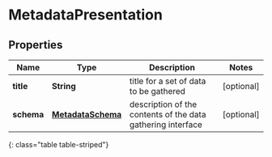# MetadataPresentation


## Properties

| Name | Type | Description | Notes |
| ------------ | ------------- | ------------- | ------------- |
| **title** | **String** | title for a set of data to be gathered |  [optional] |
| **schema** | [**MetadataSchema**](MetadataSchema) | description of the contents of the data gathering interface |  [optional] |
{: class="table table-striped"}



